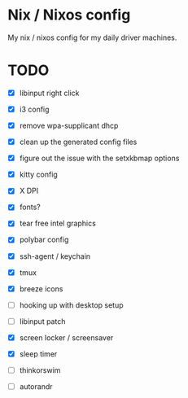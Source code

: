 # Nix / Nixos config

My nix / nixos config for my daily driver machines.

# TODO

- [x] libinput right click
- [x] i3 config
- [x] remove wpa-supplicant dhcp
- [x] clean up the generated config files
- [x] figure out the issue with the setxkbmap options
- [x] kitty config
- [x] X DPI
- [x] fonts?
- [x] tear free intel graphics
- [x] polybar config
- [x] ssh-agent / keychain
- [x] tmux
- [x] breeze icons

- [ ] hooking up with desktop setup
- [ ] libinput patch
- [x] screen locker / screensaver
- [x] sleep timer

- [ ] thinkorswim

- [ ] autorandr
